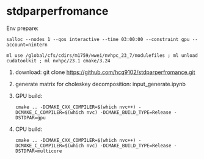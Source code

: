# stdparperfromance
Env prepare:

    salloc --nodes 1 --qos interactive --time 03:00:00 --constraint gpu --account=nintern
    
    ml use /global/cfs/cdirs/m1759/wwei/nvhpc_23_7/modulefiles ; ml unload cudatoolkit ; ml nvhpc/23.1 cmake/3.24

1. download: git clone https://github.com/hcq9102/stdparperfromance.git
2. generate matrix for choleskey decomposition: input_generate.ipynb 
3. GPU build:
   
       cmake .. -DCMAKE_CXX_COMPILER=$(which nvc++) -DCMAKE_C_COMPILER=$(which nvc) -DCMAKE_BUILD_TYPE=Release -DSTDPAR=gpu
5. CPU build:
  
       cmake .. -DCMAKE_CXX_COMPILER=$(which nvc++) -DCMAKE_C_COMPILER=$(which nvc) -DCMAKE_BUILD_TYPE=Release -DSTDPAR=multicore

